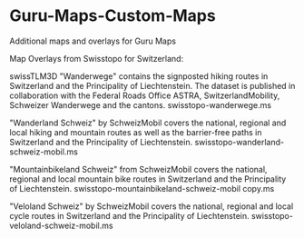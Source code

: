 # Guru-Maps-Custom-Maps
Additional maps and overlays for Guru Maps

Map Overlays from Swisstopo for Switzerland:

swissTLM3D "Wanderwege" contains the signposted hiking routes in Switzerland and the Principality of Liechtenstein. The dataset is published in collaboration with the Federal Roads Office ASTRA, SwitzerlandMobility, Schweizer Wanderwege and the cantons.
swisstopo-wanderwege.ms

"Wanderland Schweiz" by SchweizMobil covers the national, regional and local hiking and mountain routes as well as the barrier-free paths in Switzerland and the Principality of Liechtenstein.
swisstopo-wanderland-schweiz-mobil.ms

"Mountainbikeland Schweiz" from SchweizMobil covers the national, regional and local mountain bike routes in Switzerland and the Principality of Liechtenstein.
swisstopo-mountainbikeland-schweiz-mobil copy.ms

"Veloland Schweiz" by SchweizMobil covers the national, regional and local cycle routes in Switzerland and the Principality of Liechtenstein.
swisstopo-veloland-schweiz-mobil.ms